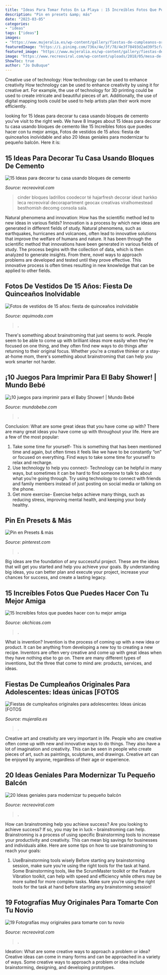 ```yaml
---
title: "Ideas Para Tomar Fotos En La Playa : 15 Increíbles Fotos Que Puedes Hacer Con Tu Mejor Amiga"
description: "Pin en presets &amp; más"
date: "2023-03-05"
categories:
- "ideas"
tags: ["ideas"]
images:
- "https://www.mujeralia.es/wp-content/gallery/fiestas-de-cumpleanos-originales-para-adolescentes-fotos/fiestas-cumpleanos-originales-para-adolescentes-mesa-con-neones.jpg?x32680"
featuredImage: "https://i.pinimg.com/736x/4e/3f/78/4e3f78493d2ad39f5cfa80ff283bc926.jpg"
featured_image: "https://www.mujeralia.es/wp-content/gallery/fiestas-de-cumpleanos-originales-para-adolescentes-fotos/fiestas-cumpleanos-originales-para-adolescentes-mesa-con-neones.jpg?x32680"
image: "https://www.recreoviral.com/wp-content/uploads/2018/05/mesa-de-te.jpg"
ShowToc: true
author: "Jo DuBuque"
---
```



Creative use of technology: How technology can be used to enhance creativity
How technology can be used to enhance creativity by using it for creative art. For example, the use of technology for 3D printing could be used to create intricate and beautiful pieces of art. Additionally, the use of digital mapping tools could be used to help artists plan their work more efficiently.

	

		
looking for 15 Ideas para decorar tu casa usando bloques de cemento you've visit to the right web. We have 8 Images about 15 Ideas para decorar tu casa usando bloques de cemento like 15 Increíbles fotos que puedes hacer con tu mejor amiga, Fotos de vestidos de 15 años: fiesta de quinceaños inolvidable and also 20 Ideas geniales para modernizar tu pequeño balcón. Here it is:
		
    
## 15 Ideas Para Decorar Tu Casa Usando Bloques De Cemento

<img loading=lazy src="https://www.recreoviral.com/wp-content/uploads/2018/05/mesa-de-te.jpg" onerror="this.onerror=null;this.src='https://tse1.mm.bing.net/th?id=OIP.Ic5VAgVGi84dpHYOheeq4QHaNK&amp;pid=15.1';" alt="15 Ideas para decorar tu casa usando bloques de cemento">

_Source: recreoviral.com_

>cinder bloques ladrillos coodecor té hajarfresh decorar ideat harkko leca recreoviral decorapartment geocax creativas viralhomestead besthomish decomg consola sala. 

	

Natural phenomena and innovation: How has the scientific method led to new ideas in various fields?
Innovation is a process by which new ideas are generated in different fields of study. Natural phenomena, such as earthquakes, hurricanes and volcanoes, often lead to innovative solutions that improve the welfare of humans and nature. It has been through the scientific method that innovations have been generated in various fields of study. The process begins with the collection of data, which is then analyzed to generate insights. From there, novel ways to approach problems are developed and tested until they prove effective. This innovative process is often times resulting in new knowledge that can be applied to other fields.

    
## Fotos De Vestidos De 15 Años: Fiesta De Quinceaños Inolvidable

<img loading=lazy src="https://www.aquimoda.com/wp-content/uploads/2012/05/vestidos-15-anos-21.jpg" onerror="this.onerror=null;this.src='https://tse1.mm.bing.net/th?id=OIP.p_RD58tPNw0yNjKgmPv_OQHaKW&amp;pid=15.1';" alt="Fotos de vestidos de 15 años: fiesta de quinceaños inolvidable">

_Source: aquimoda.com_

>. 

	

There's something about brainstroming that just seems to work. People seem to be able to come up with brilliant ideas more easily when they're focused on one thing, and they often find new ways to do things after returning to their original focus. Whether you're a creative thinker or a stay-at-home mom, there's something about brainstroming that can help you work smarter not harder.

    
## ¡10 Juegos Para Imprimir Para El Baby Shower! | Mundo Bebé

<img loading=lazy src="https://www.mundobebe.com/wp-content/uploads/imgnoticias/201708/13789.jpg" onerror="this.onerror=null;this.src='https://tse3.mm.bing.net/th?id=OIP.zRq6LcEHAn9_KBceUEzb4AHaLc&amp;pid=15.1';" alt="¡10 juegos para imprimir para el Baby Shower! | Mundo Bebé">

_Source: mundobebe.com_

>. 

	

Conclusion: What are some great ideas that you have come up with?
There are many great ideas you have come up with throughout your life. Here are a few of the most popular: 
1. Take some time for yourself- This is something that has been mentioned time and again, but often times it feels like we have to be constantly “on” or focused on everything. Find ways to take some time for yourself to relax and recharge. 
2. Use technology to help you connect- Technology can be helpful in many ways, but sometimes it can be hard to find someone to talk to about what you’re going through. Try using technology to connect with friends and family members instead of just posting on social media or talking on the phone. 
3. Get more exercise- Exercise helps achieve many things, such as reducing stress, improving mental health, and keeping your body healthy.

    
## Pin En Presets &amp; Más

<img loading=lazy src="https://i.pinimg.com/736x/4e/3f/78/4e3f78493d2ad39f5cfa80ff283bc926.jpg" onerror="this.onerror=null;this.src='https://tse3.mm.bing.net/th?id=OIP.m9OSp-nZgdJVfsaNGKsXAgHaNK&amp;pid=15.1';" alt="Pin en Presets &amp; más">

_Source: pinterest.com_

>. 

	

Big ideas are the foundation of any successful project. These are the ideas that will get you started and help you achieve your goals. By understanding big ideas, you can better plan and execute your project, increase your chances for success, and create a lasting legacy.

    
## 15 Increíbles Fotos Que Puedes Hacer Con Tu Mejor Amiga

<img loading=lazy src="https://www.okchicas.com/wp-content/uploads/2019/05/Fotos-increíbles-con-tu-mejor-amiga-11-525x700.jpg" onerror="this.onerror=null;this.src='https://tse4.mm.bing.net/th?id=OIP.v6LnUghQyaB2KUCAf_A1kAHaJ4&amp;pid=15.1';" alt="15 Increíbles fotos que puedes hacer con tu mejor amiga">

_Source: okchicas.com_

>. 

	

What is invention?
Invention is the process of coming up with a new idea or product. It can be anything from developing a new toy to creating a new recipe. Inventors are often very creative and come up with great ideas when they have nothing else to go on. There are many different types of inventions, but the three that come to mind are: products, services, and ideas.

    
## Fiestas De Cumpleaños Originales Para Adolescentes: Ideas únicas [FOTOS

<img loading=lazy src="https://www.mujeralia.es/wp-content/gallery/fiestas-de-cumpleanos-originales-para-adolescentes-fotos/fiestas-cumpleanos-originales-para-adolescentes-mesa-con-neones.jpg?x32680" onerror="this.onerror=null;this.src='https://tse4.mm.bing.net/th?id=OIP.0M1FLA9JsMobCuW1cqr2eAHaLI&amp;pid=15.1';" alt="Fiestas de cumpleaños originales para adolescentes: Ideas únicas [FOTOS">

_Source: mujeralia.es_

>. 

	

Creative art and creativity are very important in life. People who are creative often come up with new and innovative ways to do things. They also have a lot of imagination and creativity. This can be seen in people who create pieces of art, such as paintings, sculptures, and drawings. Creative art can be enjoyed by anyone, regardless of their age or experience.

    
## 20 Ideas Geniales Para Modernizar Tu Pequeño Balcón

<img loading=lazy src="https://www.recreoviral.com/wp-content/uploads/2016/02/BALCONES-INTERIORES-2.jpg" onerror="this.onerror=null;this.src='https://tse2.mm.bing.net/th?id=OIP.3spezzzrO_cX80ozC2dcWgHaJ3&amp;pid=15.1';" alt="20 Ideas geniales para modernizar tu pequeño balcón">

_Source: recreoviral.com_

>. 

	

How can brainstroming help you achieve success?
Are you looking to achieve success? If so, you may be in luck – brainstroming can help. Brainstroming is a process of using specific Brainstorming tools to increase your productivity and creativity. This can mean big savings for businesses and individuals alike. Here are some tips on how to use brainstroming to reach your goals: 
1. UseBrainstorming tools wisely 
Before starting any brainstorming session, make sure you’re using the right tools for the task at hand. Some Brainstorming tools, like the ScrumMaster toolkit or the Feature Vibration toolkit, can help with speed and efficiency while others may be more suited for more complex tasks. Make sure you’re using the right tools for the task at hand before starting any brainstorming session! 

    
## 19 Fotografías Muy Originales Para Tomarte Con Tu Novio

<img loading=lazy src="https://www.recreoviral.com/wp-content/uploads/2019/06/Poses-para-parejas-13-525x700.jpg" onerror="this.onerror=null;this.src='https://tse2.mm.bing.net/th?id=OIP.B4pLDpyga90UeDcbYvsEkgHaJ4&amp;pid=15.1';" alt="19 Fotografías muy originales para tomarte con tu novio">

_Source: recreoviral.com_

>. 

	

Ideation: What are some creative ways to approach a problem or idea?
Creative ideas can come in many forms and can be approached in a variety of ways. Some creative ways to approach a problem or idea include brainstorming, designing, and developing prototypes.


